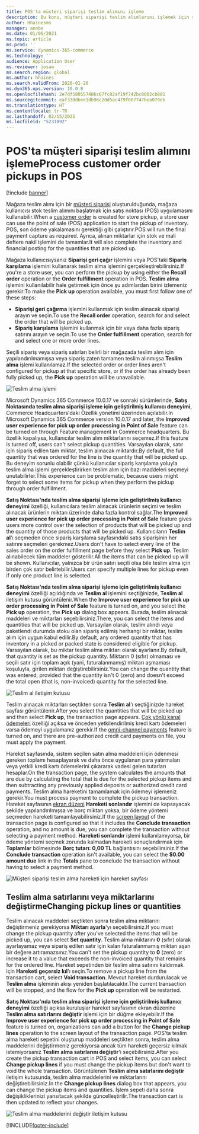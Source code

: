 ```yaml
---
title: POS'ta müşteri siparişi teslim alımını işleme
description: Bu konu, müşteri siparişi teslim alımlarını işlemek için satış noktası (POS) uygulamasında kullanılabilen işlevselliği açıklar.
author: Hhainesms
manager: annbe
ms.date: 01/06/2021
ms.topic: article
ms.prod: ''
ms.service: dynamics-365-commerce
ms.technology: ''
audience: Application User
ms.reviewer: josaw
ms.search.region: global
ms.author: hhaines
ms.search.validFrom: 2020-01-20
ms.dyn365.ops.version: 10.0.8
ms.openlocfilehash: 2e7df580557486c67fc82af19f742bc8002cb881
ms.sourcegitcommit: eaf330dbee1db96c20d5ac479f007747bea079eb
ms.translationtype: HT
ms.contentlocale: tr-TR
ms.lasthandoff: 02/15/2021
ms.locfileid: "5231092"
---
```

# <a name="process-customer-order-pickups-in-pos"></a><span data-ttu-id="9e6ab-103">POS'ta müşteri siparişi teslim alımını işleme</span><span class="sxs-lookup"><span data-stu-id="9e6ab-103">Process customer order pickups in POS</span></span>

[!include [banner](includes/banner.md)]

<span data-ttu-id="9e6ab-104">Mağaza teslim alımı için bir [müşteri siparişi](customer-orders-overview.md) oluşturulduğunda, mağaza kullanıcısı stok teslim alımını başlatmak için satış noktası (POS) uygulamasını kullanabilir.</span><span class="sxs-lookup"><span data-stu-id="9e6ab-104">When a [customer order](customer-orders-overview.md) is created for store pickup, a store user can use the point of sale (POS) application to start the pickup of inventory.</span></span> <span data-ttu-id="9e6ab-105">POS, son ödeme yakalamasını gerektiği gibi çalıştırır.</span><span class="sxs-lookup"><span data-stu-id="9e6ab-105">POS will run the final payment capture as required.</span></span> <span data-ttu-id="9e6ab-106">Ayrıca, alınan miktarlar için stok ve mali deftere nakil işlemini de tamamlar.</span><span class="sxs-lookup"><span data-stu-id="9e6ab-106">It will also complete the inventory and financial posting for the quantities that are picked up.</span></span>

<span data-ttu-id="9e6ab-107">Mağaza kullanıcısıysanız **Siparişi geri çağır** işlemini veya POS'taki **Sipariş karşılama** işlemini kullanarak teslim alma işlemini gerçekleştirebilirsiniz.</span><span class="sxs-lookup"><span data-stu-id="9e6ab-107">If you're a store user, you can perform the pickup by using either the **Recall order** operation or the **Order fulfillment** operation in POS.</span></span> <span data-ttu-id="9e6ab-108">**Teslim alma** işlemini kullanılabilir hale getirmek için önce şu adımlardan birini izlemeniz gerekir:</span><span class="sxs-lookup"><span data-stu-id="9e6ab-108">To make the **Pick up** operation available, you must first follow one of these steps:</span></span>

- <span data-ttu-id="9e6ab-109">**Siparişi geri çağırma** işlemini kullanmak için teslim alınacak siparişi arayın ve seçin.</span><span class="sxs-lookup"><span data-stu-id="9e6ab-109">To use the **Recall order** operation, search for and select the order that will be picked up.</span></span>
- <span data-ttu-id="9e6ab-110">**Sipariş karşılama** işlemini kullanmak için bir veya daha fazla sipariş satırını arayın ve seçin.</span><span class="sxs-lookup"><span data-stu-id="9e6ab-110">To use the **Order fulfillment** operation, search for and select one or more order lines.</span></span>

<span data-ttu-id="9e6ab-111">Seçili sipariş veya sipariş satırları belirli bir mağazada teslim alım için yapılandırılmamışsa veya sipariş zaten tamamen teslim alınmışsa **Teslim alma** işlemi kullanılamaz.</span><span class="sxs-lookup"><span data-stu-id="9e6ab-111">If the selected order or order lines aren't configured for pickup at that specific store, or if the order has already been fully picked up, the **Pick up** operation will be unavailable.</span></span>

![Teslim alma işlemi](media/pickupoperation.png)

<span data-ttu-id="9e6ab-113">Microsoft Dynamics 365 Commerce 10.0.17 ve sonraki sürümlerinde, **Satış Noktasında teslim alma siparişi işleme için geliştirilmiş kullanıcı deneyimi**, Commerce Headquarters'daki Özellik yönetimi üzerinden açılabilir.</span><span class="sxs-lookup"><span data-stu-id="9e6ab-113">In Microsoft Dynamics 365 Commerce version 10.0.17 and later, the **Improved user experience for pick up order processing in Point of Sale** feature can be turned on through Feature management in Commerce headquarters.</span></span> <span data-ttu-id="9e6ab-114">Bu özellik kapalıysa, kullanıcılar teslim alım miktarlarını seçemez.</span><span class="sxs-lookup"><span data-stu-id="9e6ab-114">If this feature is turned off, users can't select pickup quantities.</span></span> <span data-ttu-id="9e6ab-115">Varsayılan olarak, satır için sipariş edilen tam miktar, teslim alınacak miktardır.</span><span class="sxs-lookup"><span data-stu-id="9e6ab-115">By default, the full quantity that was ordered for the line is the quantity that will be picked up.</span></span> <span data-ttu-id="9e6ab-116">Bu deneyim sorunlu olabilir çünkü kullanıcılar sipariş karşılama yoluyla teslim alma işlemi gerçekleştirirken teslim alım için bazı maddeleri seçmeyi unutabilirler.</span><span class="sxs-lookup"><span data-stu-id="9e6ab-116">This experience can be problematic, because users might forget to select some items for pickup when they perform the pickup through order fulfillment.</span></span>

<span data-ttu-id="9e6ab-117">**Satış Noktası'nda teslim alma siparişi işleme için geliştirilmiş kullanıcı deneyimi** özelliği, kullanıcılara teslim alınacak ürünlerin seçimi ve teslim alınacak ürünlerin miktarı üzerinde daha fazla kontrol sağlar.</span><span class="sxs-lookup"><span data-stu-id="9e6ab-117">The **Improved user experience for pick up order processing in Point of Sale** feature gives users more control over the selection of products that will be picked up and the quantity of those products that will be picked up.</span></span> <span data-ttu-id="9e6ab-118">Kullanıcıların **Teslim al**'ı seçmeden önce sipariş karşılama sayfasındaki satış siparişinin her satırını seçmeleri gerekmez.</span><span class="sxs-lookup"><span data-stu-id="9e6ab-118">Users don't have to select every line of the sales order on the order fulfillment page before they select **Pick up**.</span></span> <span data-ttu-id="9e6ab-119">Teslim alınabilecek tüm maddeler gösterilir.</span><span class="sxs-lookup"><span data-stu-id="9e6ab-119">All the items that can be picked up will be shown.</span></span> <span data-ttu-id="9e6ab-120">Kullanıcılar, yalnızca bir ürün satırı seçili olsa bile teslim alma için birden çok satır belirtebilir.</span><span class="sxs-lookup"><span data-stu-id="9e6ab-120">Users can specify multiple lines for pickup even if only one product line is selected.</span></span>

<span data-ttu-id="9e6ab-121">**Satış Noktası'nda teslim alma siparişi işleme için geliştirilmiş kullanıcı deneyimi** özelliği açıldığında ve **Teslim al** işlemini seçtiğinizde, **Teslim al** iletişim kutusu görüntülenir.</span><span class="sxs-lookup"><span data-stu-id="9e6ab-121">When the **Improve user experience for pick up order processing in Point of Sale** feature is turned on, and you select the **Pick up** operation, the **Pick up** dialog box appears.</span></span> <span data-ttu-id="9e6ab-122">Burada, teslim alınacak maddeleri ve miktarları seçebilirsiniz.</span><span class="sxs-lookup"><span data-stu-id="9e6ab-122">There, you can select the items and quantities that will be picked up.</span></span> <span data-ttu-id="9e6ab-123">Varsayılan olarak, teslim alındı veya paketlendi durumda stoku olan sipariş edilmiş herhangi bir miktar, teslim alım için uygun kabul edilir.</span><span class="sxs-lookup"><span data-stu-id="9e6ab-123">By default, any ordered quantity that has inventory in a picked or packed state is considered eligible for pickup.</span></span> <span data-ttu-id="9e6ab-124">Varsayılan olarak, bu miktar teslim alma miktarı olarak ayarlanır.</span><span class="sxs-lookup"><span data-stu-id="9e6ab-124">By default, that quantity is set as the pickup quantity.</span></span> <span data-ttu-id="9e6ab-125">Miktarın 0 (sıfır) olmaması ve seçili satır için toplam açık (yani, faturalanmamış) miktarı aşmaması koşuluyla, girilen miktarı değiştirebilirsiniz.</span><span class="sxs-lookup"><span data-stu-id="9e6ab-125">You can change the quantity that was entered, provided that the quantity isn't 0 (zero) and doesn't exceed the total open (that is, non-invoiced) quantity for the selected line.</span></span>

![Teslim al iletişim kutusu](media/pickupselect.png)

<span data-ttu-id="9e6ab-127">Teslim alınacak miktarları seçtikten sonra **Teslim al**'ı seçtiğinizde hareket sayfası görüntülenir.</span><span class="sxs-lookup"><span data-stu-id="9e6ab-127">After you select the quantities that will be picked up and then select **Pick up**, the transaction page appears.</span></span> <span data-ttu-id="9e6ab-128">[Çok yönlü kanal ödemeleri](omni-channel-payments.md) özelliği açıksa ve önceden yetkilendirilmiş kredi kartı ödemeleri varsa ödemeyi uygulamanız gerekir.</span><span class="sxs-lookup"><span data-stu-id="9e6ab-128">If the [omni-channel payments](omni-channel-payments.md) feature is turned on, and there are pre-authorized credit card payments on file, you must apply the payment.</span></span>

<span data-ttu-id="9e6ab-129">Hareket sayfasında, sistem seçilen satın alma maddeleri için ödenmesi gereken toplamı hesaplayarak ve daha önce uygulanan para yatırmaları veya yetkili kredi kartı ödemelerini çıkararak vadesi gelen tutarları hesaplar.</span><span class="sxs-lookup"><span data-stu-id="9e6ab-129">On the transaction page, the system calculates the amounts that are due by calculating the total that is due for the selected pickup items and then subtracting any previously applied deposits or authorized credit card payments.</span></span> <span data-ttu-id="9e6ab-130">Teslim alma hareketini tamamlamak için ödemeyi işlemeniz gerekir.</span><span class="sxs-lookup"><span data-stu-id="9e6ab-130">You must process payment to complete the pickup transaction.</span></span> <span data-ttu-id="9e6ab-131">Hareket sayfasının [ekran düzeni](pos-screen-layouts.md) **Hareketi sonlandır** işlemini de kapsayacak şekilde yapılandırılmışsa ve borç miktarı yoksa, bir ödeme yöntemi seçmeden hareketi tamamlayabilirsiniz.</span><span class="sxs-lookup"><span data-stu-id="9e6ab-131">If the [screen layout](pos-screen-layouts.md) of the transaction page is configured so that it includes the **Conclude transaction** operation, and no amount is due, you can complete the transaction without selecting a payment method.</span></span> <span data-ttu-id="9e6ab-132">**Hareketi sonlandır** işlemi kullanılamıyorsa, bir ödeme yöntemi seçmek zorunda kalmadan hareketi sonuçlandırmak için **Toplamlar** bölmesinde **Borç tutarı: 0,00 TL** bağlantısını seçebilirsiniz.</span><span class="sxs-lookup"><span data-stu-id="9e6ab-132">If the **Conclude transaction** operation isn't available, you can select the **$0.00 amount due** link in the **Totals** pane to conclude the transaction without having to select a payment method.</span></span>

![Müşteri siparişi teslim alma hareketi için hareket sayfası](media/pickupcart.png)

## <a name="changing-pickup-lines-or-quantities"></a><span data-ttu-id="9e6ab-134">Teslim alma satırlarını veya miktarlarını değiştirme</span><span class="sxs-lookup"><span data-stu-id="9e6ab-134">Changing pickup lines or quantities</span></span>

<span data-ttu-id="9e6ab-135">Teslim alınacak maddeleri seçtikten sonra teslim alma miktarını değiştirmeniz gerekiyorsa **Miktarı ayarla**'yı seçebilirsiniz.</span><span class="sxs-lookup"><span data-stu-id="9e6ab-135">If you must change the pickup quantity after you've selected the items that will be picked up, you can select **Set quantity**.</span></span> <span data-ttu-id="9e6ab-136">Teslim alma miktarını **0** (sıfır) olarak ayarlayamaz veya sipariş edilen satır için kalan faturalanmamış miktarı aşan bir değere artıramazsınız.</span><span class="sxs-lookup"><span data-stu-id="9e6ab-136">You can't set the pickup quantity to **0** (zero) or increase it to a value that exceeds the non-invoiced quantity that remains for the ordered line.</span></span> <span data-ttu-id="9e6ab-137">Hareket sepetinden bir teslim alma satırını kaldırmak için **Hareketi geçersiz kıl**'ı seçin.</span><span class="sxs-lookup"><span data-stu-id="9e6ab-137">To remove a pickup line from the transaction cart, select **Void transaction**.</span></span> <span data-ttu-id="9e6ab-138">Mevcut hareket durdurulacak ve **Teslim alma** işleminin akışı yeniden başlatılacaktır.</span><span class="sxs-lookup"><span data-stu-id="9e6ab-138">The current transaction will be stopped, and the flow for the **Pick up** operation will be restarted.</span></span>

<span data-ttu-id="9e6ab-139">**Satış Noktası'nda teslim alma siparişi işleme için geliştirilmiş kullanıcı deneyimi** özelliği açıksa kuruluşlar hareket sayfasının ekran düzenine **Teslim alma satırlarını değiştir** işlemi için bir düğme ekleyebilir.</span><span class="sxs-lookup"><span data-stu-id="9e6ab-139">If the **Improve user experience for pick up order processing in Point of Sale** feature is turned on, organizations can add a button for the **Change pickup lines** operation to the screen layout of the transaction page.</span></span> <span data-ttu-id="9e6ab-140">POS'ta teslim alma hareketi sepetini oluşturup maddeleri seçtikten sonra, teslim alma maddelerini değiştirmeniz gerekiyorsa ancak tüm hareketi geçersiz kılmak istemiyorsanız **Teslim alma satırlarını değiştir**'i seçebilirsiniz.</span><span class="sxs-lookup"><span data-stu-id="9e6ab-140">After you create the pickup transaction cart in POS and select items, you can select **Change pickup lines** if you must change the pickup items but don't want to void the whole transaction.</span></span> <span data-ttu-id="9e6ab-141">Görüntülenen **Teslim alma satırlarını değiştir** iletişim kutusunda, teslim alma maddelerini ve miktarlarını değiştirebilirsiniz.</span><span class="sxs-lookup"><span data-stu-id="9e6ab-141">In the **Change pickup lines** dialog box that appears, you can change the pickup items and quantities.</span></span> <span data-ttu-id="9e6ab-142">İşlem sepeti daha sonra değişikliklerinizi yansıtacak şekilde güncelleştirilir.</span><span class="sxs-lookup"><span data-stu-id="9e6ab-142">The transaction cart is then updated to reflect your changes.</span></span>

![Teslim alma maddelerini değiştir iletişim kutusu](media/pickupchange.png)


[!INCLUDE[footer-include](../includes/footer-banner.md)]
